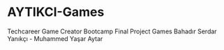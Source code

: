 # AYTIKCI-Games
 Techcareer Game Creator Bootcamp Final Project Games
 Bahadır Serdar Yanıkçı - Muhammed Yaşar Aytar
